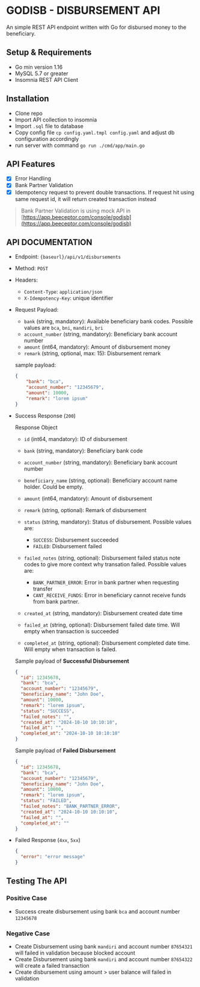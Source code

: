 # GODISB - DISBURSEMENT API

An simple REST API endpoint written with Go for disbursed money to the beneficiary.

## Setup & Requirements

+ Go min version 1.16
+ MySQL 5.7 or greater
+ Insomnia REST API Client

## Installation

+ Clone repo
+ Import API collection to insomnia
+ Import `.sql` file to database
+ Copy config file `cp config.yaml.tmpl config.yaml` and adjust db configuration accordingly
+ run server with command `go run ./cmd/app/main.go`

## API Features

+ [x] Error Handling
+ [x] Bank Partner Validation
+ [x] Idempotency request to prevent double transactions. If request hit using same request id, it will return created transaction instead

> Bank Partner Validation is using mock API in [https://app.beeceptor.com/console/godisb](https://app.beeceptor.com/console/godisb)

## API DOCUMENTATION

+ Endpoint: `{baseurl}/api/v1/disbursements`
+ Method: `POST`
+ Headers:
  + `Content-Type`: `application/json`
  + `X-Idempotency-Key`: unique identifier
+ Request Payload:
  + `bank` (string, mandatory): Available beneficiary bank codes. Possible values are `bca`, `bni`, `mandiri`, `bri`
  + `account_number` (string, mandatory): Beneficiary bank account number
  + `amount` (int64, mandatory): Amount of disbursement money
  + `remark` (string, optional, max: 15): Disbursement remark

  sample payload:

    ```json
    {
        "bank": "bca",
        "account_number": "12345679",
        "amount": 10000,
        "remark": "lorem ipsum"
    }
    ```

+ Success Response (`200`)

  Response Object
  + `id` (int64, mandatory): ID of disbursement
  + `bank` (string, mandatory): Beneficiary bank code
  + `account_number` (string, mandatory): Beneficiary bank account number
  + `beneficiary_name` (string, optional): Beneficiary account name holder. Could be empty.
  + `amount` (int64, mandatory): Amount of disbursement
  + `remark` (string, optional): Remark of disbursement
  + `status` (string, mandatory): Status of disbursement. Possible values are:

    + `SUCCESS`: Disbursement succeeded
    + `FAILED`: Disbursement failed
  
  + `failed_notes` (string, optional): Disbursement failed status note codes to give more context why transation failed. Possible values are:

    + `BANK_PARTNER_ERROR`: Error in bank partner when requesting transfer
    + `CANT_RECEIVE_FUNDS`: Error in beneficiary cannot receive funds from bank partner.

  + `created_at` (string, mandatory): Disbursement created date time
  + `failed_at` (string, optional): Disbursement failed date time. Will empty when transaction is succeeded
  + `completed_at` (string, optional): Disbursement completed date time. Will empty when transaction is failed.
  
  Sample payload of **Successful Disbursement**

  ```json
  {
    "id": 12345678,
    "bank": "bca",
    "account_number": "12345679",
    "beneficiary_name": "John Doe",
    "amount": 10000,
    "remark": "lorem ipsum",
    "status": "SUCCESS",
    "failed_notes": "",
    "created_at": "2024-10-10 10:10:10",
    "failed_at": "",
    "completed_at": "2024-10-10 10:10:10"
  }
  ```

  Sample payload of **Failed Disbursement**

  ```json
  {
    "id": 12345678,
    "bank": "bca",
    "account_number": "12345679",
    "beneficiary_name": "John Doe",
    "amount": 10000,
    "remark": "lorem ipsum",
    "status": "FAILED",
    "failed_notes": "BANK_PARTNER_ERROR",
    "created_at": "2024-10-10 10:10:10",
    "failed_at": "",
    "completed_at": ""
  }
  ```

+ Failed Response (`4xx`, `5xx`)

  ```json
  {
    "error": "error message"
  }
  ```

## Testing The API

### Positive Case

+ Success create disbursement using bank `bca` and account number `12345678`

### Negative Case

+ Create Disbursement using bank `mandiri` and account number `87654321` will failed in validation because blocked account
+ Create Disbursement using bank `mandiri` and account number `87654322` will create a failed transaction
+ Create disbursement using amount > user balance will failed in validation
